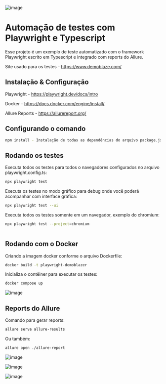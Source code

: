 
![image](https://github.com/user-attachments/assets/5818d584-299f-48b8-81a8-c578bc0bf9ac)



# Automação de testes com Playwright e Typescript

Esse projeto é um exemplo de teste automatizado com o framework Playwright escrito em Typescript e integrado com reports do Allure.

Site usado para os testes - https://www.demoblaze.com/

## Instalação & Configuração


Playwright - https://playwright.dev/docs/intro

Docker - https://docs.docker.com/engine/install/

Allure Reports - https://allurereport.org/

## Configurando o comando 
```bash
npm install - Instalação de todas as dependências do arquivo package.json
```

## Rodando os testes

Executa todos os testes para todos o navegadores configurados no arquivo playwright.config.ts:

```bash
npx playwright test
```

Executa os testes no modo gráfico para debug onde você poderá acompanhar com interface gráfica:

```bash
npx playwright test --ui 
```

Executa todos os testes somente em um navegador, exemplo do chromium:

```bash
npx playwright test --project=chromium
 
```
## Rodando com o Docker

Criando a imagem docker conforme o arquivo Dockerfile:

```bash
docker build -t playwright-demoblazer
```

Inicializa o contêiner para executar os testes:

```bash
docker compose up
```

![image](https://github.com/user-attachments/assets/63f2f8fa-d848-42c3-8221-44bdddd50544)


## Reports do Allure

Comando para gerar reports:

```bash
allure serve allure-results
```
Ou também:

```bash
allure open ./allure-report
```

![image](https://github.com/user-attachments/assets/6df64e8e-d5e5-42da-9d0d-b124ab7a8437)

![image](https://github.com/user-attachments/assets/558de6e7-c6d0-4807-8ddf-e5c3d2a5516f)

![image](https://github.com/user-attachments/assets/16fe0ec4-1332-4ab6-bf5f-f6b45f289df4)

